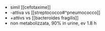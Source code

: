 - simil [[cefotaxime]]
- -attiva vs [[streptococco#^pneumococco]]
- +attivs vs [[bacteroides fragilis]]
- non metabolizzata, 90% in urine, ev 1.8 h